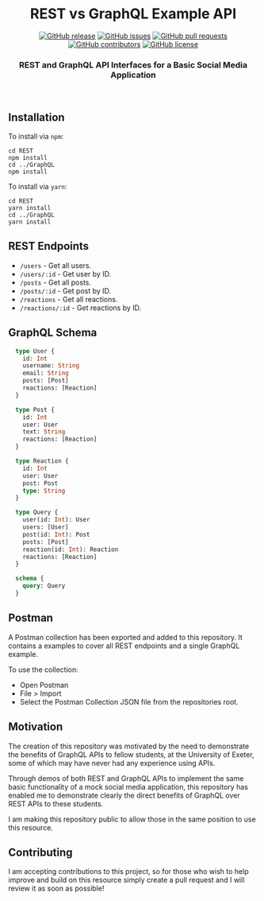 <div align="center">

# REST vs GraphQL Example API

[![GitHub release](https://img.shields.io/github/release/Thomas-Smyth/REST-vs-GraphQL-Example.svg?style=flat-square)](https://github.com/Thomas-Smyth/REST-vs-GraphQL-Example/releases)
[![GitHub issues](https://img.shields.io/github/issues/Thomas-Smyth/REST-vs-GraphQL-Example.svg?style=flat-square)](https://github.com/Thomas-Smyth/REST-vs-GraphQL-Example/issues)
[![GitHub pull requests](https://img.shields.io/github/issues-pr-raw/Thomas-Smyth/REST-vs-GraphQL-Example.svg?style=flat-square)](https://github.com/Thomas-Smyth/REST-vs-GraphQL-Example/pulls)
[![GitHub contributors](https://img.shields.io/github/contributors/Thomas-Smyth/REST-vs-GraphQL-Example.svg?style=flat-square)](https://github.com/Thomas-Smyth/REST-vs-GraphQL-Example/graphs/contributors)
[![GitHub license](https://img.shields.io/github/license/Thomas-Smyth/SpaceX-API-Wrapper.svg?style=flat-square)](https://github.com/Thomas-Smyth/REST-vs-GraphQL-Example/blob/master/LICENSE.md)

### REST and GraphQL API Interfaces for a Basic Social Media Application
<br>
</div>

## Installation
To install via `npm`:
```
cd REST
npm install
cd ../GraphQL
npm install
```

To install via `yarn`:
```
cd REST
yarn install
cd ../GraphQL
yarn install
```

## REST Endpoints
* `/users` - Get all users.
* `/users/:id` - Get user by ID.
* `/posts` - Get all posts.
* `/posts/:id` - Get post by ID.
* `/reactions` - Get all reactions.
* `/reactions/:id` - Get reactions by ID.

## GraphQL Schema
```graphql
  type User {
    id: Int
    username: String
    email: String
    posts: [Post]
    reactions: [Reaction]
  }

  type Post {
    id: Int
    user: User
    text: String
    reactions: [Reaction]
  }

  type Reaction {
    id: Int
    user: User
    post: Post
    type: String
  }

  type Query {
    user(id: Int): User
    users: [User]
    post(id: Int): Post
    posts: [Post]
    reaction(id: Int): Reaction
    reactions: [Reaction]
  }

  schema {
    query: Query
  }
```

## Postman
A Postman collection has been exported and added to this repository. It contains a examples to cover all REST endpoints and a single GraphQL example.

To use the collection:
* Open Postman
* File > Import
* Select the Postman Collection JSON file from the repositories root.

## Motivation
The creation of this repository was motivated by the need to demonstrate the benefits of GraphQL APIs to fellow students, at the University of Exeter, some of which may have never had any experience using APIs.

Through demos of both REST and GraphQL APIs to implement the same basic functionality of a mock social media application, this repository has enabled me to demonstrate clearly the direct benefits of GraphQL over REST APIs to these students.

I am making this repository public to allow those in the same position to use this resource.

## Contributing
I am accepting contributions to this project, so for those who wish to help improve and build on this resource simply create a pull request and I will review it as soon as possible!
